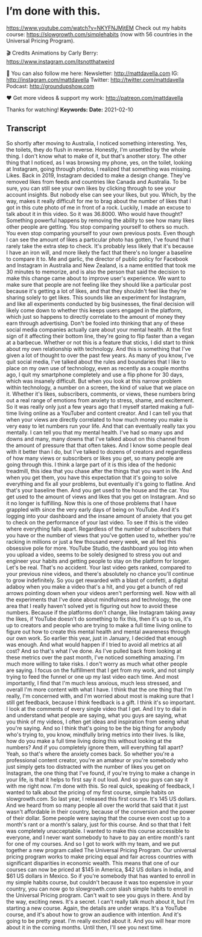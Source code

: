 # I’m done with this.
https://www.youtube.com/watch?v=NKYFNJMjtEM
Check out my habits course: https://slowgrowth.com/simplehabits (now with 56 countries in the Universal Pricing Program).

🎬 Credits
Animations by Carly Berry: https://www.instagram.com/itsnotthatweird

💯 You can also follow me here:
Newsletter:  http://mattdavella.com
IG:  http://instagram.com/mattdavella
Twitter:  http://twitter.com/mattdavella
Podcast:  http://groundupshow.com

❤️ Get more videos & support my work:
http://patreon.com/mattdavella

Thanks for watching!
**Keywords:** 
**Date:** 2021-02-10

## Transcript
 So shortly after moving to Australia, I noticed something interesting. Yes, the toilets, they do flush in reverse. Honestly, I'm unsettled by the whole thing. I don't know what to make of it, but that's another story. The other thing that I noticed, as I was browsing my phone, yes, on the toilet, looking at Instagram, going through photos, I realized that something was missing. Likes. Back in 2019, Instagram decided to make a design change. They've removed likes from feeds and countries like Canada and Australia. To be sure, you can still see your own likes by clicking through to see your account insights. But nobody else can see your likes, but you. Which, by the way, makes it really difficult for me to brag about the number of likes that I got in this cute photo of me in front of a rock. Luckily, I made an excuse to talk about it in this video. So it was 36.8000. Who would have thought? Something powerful happens by removing the ability to see how many likes other people are getting. You stop comparing yourself to others so much. You even stop comparing yourself to your own previous posts. Even though I can see the amount of likes a particular photo has gotten, I've found that I rarely take the extra step to check. It's probably less likely that it's because I have an iron will, and more likely the fact that there's no longer a baseline to compare it to. Me and garlic, the director of public policy for Facebook and Instagram in Australia and New Zealand, is a name entitled that took me 30 minutes to memorize, and is also the person that said the decision to make this change came about to improve user's experience. We want to make sure that people are not feeling like they should like a particular post because it's getting a lot of likes, and that they shouldn't feel like they're sharing solely to get likes. This sounds like an experiment for Instagram, and like all experiments conducted by big businesses, the final decision will likely come down to whether this keeps users engaged in the platform, which just so happens to directly correlate to the amount of money they earn through advertising. Don't be fooled into thinking that any of these social media companies actually care about your mental health. At the first sign of it affecting their bottom line, they're going to flip faster than a vegan at a barbecue. Whether or not this is a feature that sticks, I did start to think about my own relationship with technology. And this is something that I've given a lot of thought to over the past few years. As many of you know, I've quit social media, I've talked about the rules and boundaries that I like to place on my own use of technology, even as recently as a couple months ago, I quit my smartphone completely and use a flip phone for 30 days, which was insanely difficult. But when you look at this narrow problem within technology, a number on a screen, the kind of value that we place on it. Whether it's likes, subscribers, comments, or views, these numbers bring out a real range of emotions from anxiety to stress, shame, and excitement. So it was really only just a few years ago that I myself started making a full-time living online as a YouTuber and content creator. And I can tell you that when your views are directly correlated to how much money you make is very easy to let numbers run your life. And that can eventually really tax you mentally. I can tell you that my mental health. I've had so many ups and downs and many, many downs that I've talked about on this channel from the amount of pressure that that often takes. And I know some people deal with it better than I do, but I've talked to dozens of creators and regardless of how many views or subscribers or likes you get, so many people are going through this. I think a large part of it is this idea of the hedonic treadmill, this idea that you chase after the things that you want in life. And when you get them, you have this expectation that it's going to solve everything and fix all your problems, but eventually it's going to flatline. And that's your baseline then. And you get used to the house and the car. You get used to the amount of views and likes that you get on Instagram. And so it no longer is fulfilling. Now this is one of those problems that I have grappled with since the very early days of being on YouTube. And it's logging into your dashboard and the insane amount of anxiety that you get to check on the performance of your last video. To see if this is the video where everything falls apart. Regardless of the number of subscribers that you have or the number of views that you've gotten used to, whether you're racking in millions or just a few thousand every week, we all feel this obsessive pole for more. YouTube Studio, the dashboard you log into when you upload a video, seems to be solely designed to stress you out and engineer your habits and getting people to stay on the platform for longer. Let's be real. That's no accident. Your last video gets ranked, compared to your previous nine videos, and there's absolutely no chance you'll continue to grow indefinitely. So you get rewarded with a blast of confetti, a digital adaboy when you make a video that's a hit, and you get a bunch of red arrows pointing down when your videos aren't performing well. Now with all the experiments that I've done about mindfulness and technology, the one area that I really haven't solved yet is figuring out how to avoid these numbers. Because if the platforms don't change, like Instagram taking away the likes, if YouTube doesn't do something to fix this, then it's up to us, it's up to creators and people who are trying to make a full time living online to figure out how to create this mental health and mental awareness through our own work. So earlier this year, just in January, I decided that enough was enough. And what would happen if I tried to avoid all metrics at all cost? And so that's what I've done. As I've pulled back from looking at these metrics over the past month, I've noticed something amazing. I'm much more willing to take risks. I don't worry as much what other people are saying. I focus on the fulfillment that I get from my work, and not simply trying to feed the funnel or one up my last video each time. And most importantly, I find that I'm much less anxious, much less stressed, and overall I'm more content with what I have. I think that the one thing that I'm really, I'm concerned with, and I'm worried about most is making sure that I still get feedback, because I think feedback is a gift. I think it's so important. I look at the comments of every single video that I get. And I try to dial in and understand what people are saying, what you guys are saying, what you think of my videos, I often get ideas and inspiration from seeing what you're saying. And so I think that's going to be the big thing for anybody who's trying to, you know, mindfully bring metrics into their lives. Is like, how do you make a full time living doing this without looking at the numbers? And if you completely ignore them, will everything fall apart? Yeah, so that's where the anxiety comes back. So whether you're a professional content creator, you're an amateur or you're somebody who just simply gets too distracted with the number of likes you get on Instagram, the one thing that I've found, if you're trying to make a change in your life, is that it helps to first say it out loud. And so you guys can say it with me right now. I'm done with this. So real quick, speaking of feedback, I wanted to talk about the pricing of my first course, simple habits on slowgrowth.com. So last year, I released this first course. It's 145 US dollars. And we heard from so many people all over the world that said that it just wasn't affordable in their country, because of the conversion and the power of their dollar. Some people were saying that the course even cost up to a month's rant or a month's salary, just for this course. And so that that I felt was completely unacceptable. I wanted to make this course accessible to everyone, and I never want somebody to have to pay an entire month's rant for one of my courses. And so I got to work with my team, and we put together a new program called The Universal Pricing Program. Our universal pricing program works to make pricing equal and fair across countries with significant disparities in economic wealth. This means that one of our courses can now be priced at $145 in America, $42 US dollars in India, and $61 US dollars in Mexico. So if you're somebody that has wanted to enroll in my simple habits course, but couldn't because it was too expensive in your country, you can now go to slowgrowth.com slash simple habits to enroll in the Universal Pricing program. Can't wait to see you guys in there. And by the way, exciting news. It's a secret. I can't really talk much about it, but I'm starting a new course. Again, the details are under wraps. It's a YouTube course, and it's about how to grow an audience with intention. And it's going to be pretty great. I'm really excited about it. And you will hear more about it in the coming months. Until then, I'll see you next time.
